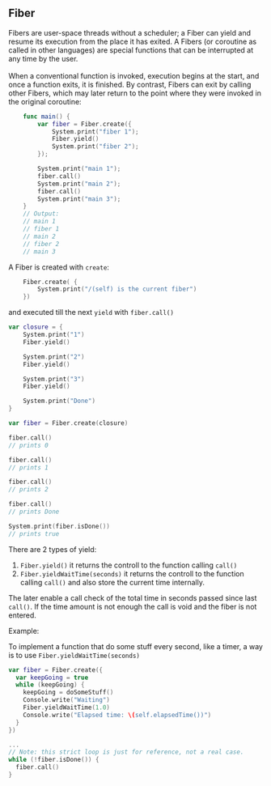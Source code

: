 ## Fiber
Fibers are user-space threads without a scheduler; a Fiber can yield and resume its execution from the place it has exited. A Fibers (or coroutine as called in other languages) are special functions that can be interrupted at any time by the user.<br><br>When a conventional function is invoked, execution begins at the start, and once a function exits, it is finished. By contrast, Fibers can exit by calling other Fibers, which may later return to the point where they were invoked in the original coroutine:

```swift
	func main() {
		var fiber = Fiber.create({
			System.print("fiber 1");
			Fiber.yield()
			System.print("fiber 2");
		});

		System.print("main 1");
		fiber.call()
		System.print("main 2");
		fiber.call()
		System.print("main 3");
	}
	// Output:
	// main 1
	// fiber 1
	// main 2
	// fiber 2
	// main 3
```

A Fiber is created with `create`:

```swift
	Fiber.create( {
		System.print("/(self) is the current fiber")
	})
```
and executed till the next `yield` with `fiber.call()`

```swift
var closure = {
	System.print("1")
    Fiber.yield()

    System.print("2")
    Fiber.yield()

    System.print("3")
    Fiber.yield()

    System.print("Done")
}

var fiber = Fiber.create(closure)

fiber.call()
// prints 0

fiber.call()
// prints 1

fiber.call()
// prints 2

fiber.call()
// prints Done

System.print(fiber.isDone())
// prints true
```

There are 2 types of yield:
1. `Fiber.yield()` it returns the controll to the function calling `call()`
2. `Fiber.yieldWaitTime(seconds)` it returns the controll to the function calling `call()` and also store the current time internally.

The later enable a call check of the total time in seconds passed since last `call()`. If the time amount is not enough the call is void and the fiber is not entered.

Example:

To implement a function that do some stuff every second, like a timer, a way is to use `Fiber.yieldWaitTime(seconds)`

```swift
var fiber = Fiber.create({
  var keepGoing = true
  while (keepGoing) {
    keepGoing = doSomeStuff()
    Console.write("Waiting")
    Fiber.yieldWaitTime(1.0)
    Console.write("Elapsed time: \(self.elapsedTime())")
  }
})

...
// Note: this strict loop is just for reference, not a real case.
while (!fiber.isDone()) {
  fiber.call()
}

```